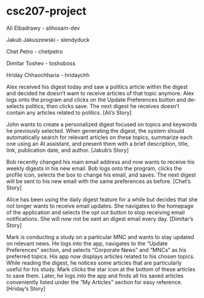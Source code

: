 # csc207-project
Ali Elbadrawy - alihosam-dev

Jakub Jakuszewski - slendyduck

Chet Petro - chetpetro

Dimitar Toshev - toshoboss

Hriday Chhaochharia - hridaychh

Alex received his digest today and saw a politics article within the digest and decided he doesn’t want to receive articles of that topic anymore. Alex logs onto the program and clicks on the Update Preferences button and de-selects politics, then clicks save. The next digest he receives doesn’t contain any articles related to politics. [Ali’s Story]

John wants to create a personalized digest focused on topics and keywords he previously selected. When generating the digest, the system should automatically search for relevant articles on these topics, summarize each one using an AI assistant, and present them with a brief description, title, link, publication date, and author. [Jakub’s Story]

Bob recently changed his main email address and now wants to receive his weekly digests in his new email. Bob logs onto the program, clicks the profile icon, selects the box to change his email, and saves. The next digest will be sent to his new email with the same preferences as before. [Chet’s Story]

Alice has been using the daily digest feature for a while but decides that she not longer wants to receive email updates. She navigates to the homepage of the application and selects the opt out button to stop receiving email notifications. She will now not be sent an digest email every day. [Dimitar’s Story]

Mark is conducting a study on a particular MNC and wants to stay updated on relevant news. He logs into the app, navigates to the “Update Preferences” section, and selects “Corporate News” and “MNCs” as his preferred topics. His app now displays articles related to his chosen topics. While reading the digest, he notices some articles that are particularly useful for his study. Mark clicks the star icon at the bottom of these articles to save them. Later, he logs into the app and finds all his saved articles conveniently listed under the “My Articles” section for easy reference. [Hriday’s Story]